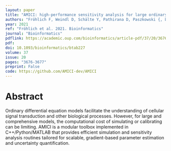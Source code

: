 ```yaml
---
layout: paper
title: "AMICI: high-performance sensitivity analysis for large ordinary differential equation models"
authors: "Fröhlich F, Weindl D, Schälte Y, Pathirana D, Paszkowski {, Lines GT, Stapor P, Hasenauer J"
year: 2021
ref: "Fröhlich et al. 2021. Bioinformatics"
journal: "Bioinformatics"
pdflink: https://academic.oup.com/bioinformatics/article-pdf/37/20/3676/40853865/btab227.pdf
pdf: 
doi: 10.1093/bioinformatics/btab227
volume: 37
issue: 20
pages: "3676-3677"
preprint: False
code: https://github.com/AMICI-dev/AMICI
---
```


# Abstract

Ordinary differential equation models facilitate the understanding of cellular signal transduction and other biological processes. However, for large and comprehensive models, the computational cost of simulating or calibrating can be limiting. AMICI is a modular toolbox implemented in C++/Python/MATLAB that provides efficient simulation and sensitivity analysis routines tailored for scalable, gradient-based parameter estimation and uncertainty quantification.
